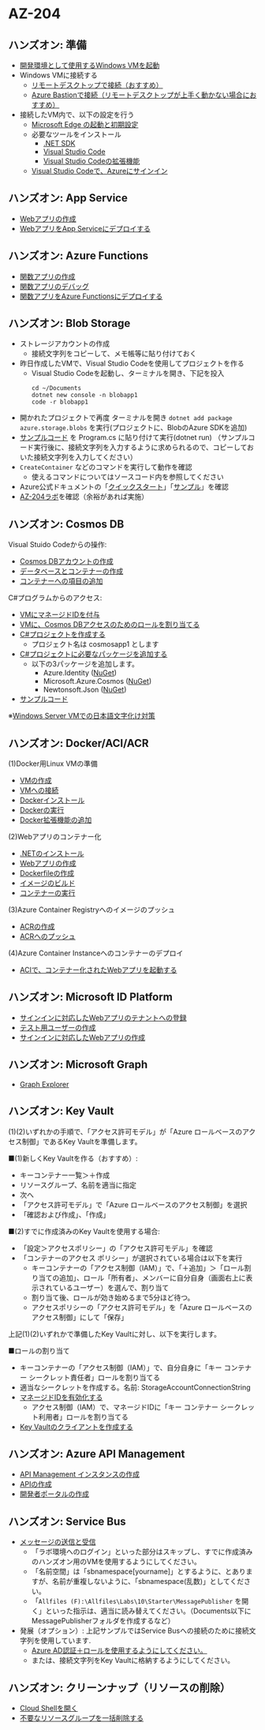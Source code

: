 # AZ-204

## ハンズオン: 準備

- [開発環境として使用するWindows VMを起動](vm/vm-create.md)
- Windows VMに接続する
  - [リモートデスクトップで接続（おすすめ）](vm/rdp.md)
  - [Azure Bastionで接続（リモートデスクトップが上手く動かない場合におすすめ）](vm/bastion.md)
- 接続したVM内で、以下の設定を行う
  - [Microsoft Edge の起動と初期設定](edge.md)
  - 必要なツールをインストール
    - [.NET SDK](dotnet6.md)
    - [Visual Studio Code](vscode/vscode-install.md)
    - [Visual Studio Codeの拡張機能](vscode/vscode-extensions.md)
  - [Visual Studio Codeで、Azureにサインイン](vscode-azure/signin.md)

## ハンズオン: App Service

- [Webアプリの作成](webapp/webapp-create.md)
- [WebアプリをApp Serviceにデプロイする](webapp/webapp-deploy.md)

## ハンズオン: Azure Functions

- [関数アプリの作成](functions/function-create-project.md)
- [関数アプリのデバッグ](functions/function-debug.md)
- [関数アプリをAzure Functionsにデプロイする](functions/function-deploy.md)

## ハンズオン: Blob Storage

- ストレージアカウントの作成
  - 接続文字列をコピーして、メモ帳等に貼り付けておく
- 昨日作成したVMで、Visual Studio Codeを使用してプロジェクトを作る
  - Visual Studio Codeを起動し、ターミナルを開き、下記を投入
    ```
    cd ~/Documents
    dotnet new console -n blobapp1
    code -r blobapp1
    ```
- 開かれたプロジェクトで再度 ターミナルを開き `dotnet add package azure.storage.blobs` を実行(プロジェクトに、BlobのAzure SDKを追加)
- [サンプルコード](../AZ-204/sample/blob/Program.cs) を Program.cs に貼り付けて実行(dotnet run)
 （サンプルコード実行後に、接続文字列を入力するように求められるので、コピーしておいた接続文字列を入力してください）
- `CreateContainer` などのコマンドを実行して動作を確認
  - 使えるコマンドについてはソースコード内を参照してください
- Azure公式ドキュメントの「[クイックスタート](https://docs.microsoft.com/ja-jp/azure/storage/blobs/storage-quickstart-blobs-dotnet?tabs=environment-variable-windows)」「[サンプル](https://docs.microsoft.com/ja-jp/azure/storage/common/storage-samples-dotnet?toc=/azure/storage/blobs/toc.json)」を確認
- [AZ-204ラボ](https://github.com/MicrosoftLearning/AZ-204JA-DevelopingSolutionsforMicrosoftAzure/blob/master/Instructions/Labs/AZ-204_lab_03.md)を確認（余裕があれば実施）

## ハンズオン: Cosmos DB

Visual Stuido Codeからの操作:

- [Cosmos DBアカウントの作成](cosmos/create-account.md)
- [データベースとコンテナーの作成](cosmos/create-database-container.md)
- [コンテナーへの項目の追加](cosmos/create-item.md)

C#プログラムからのアクセス:

- [VMにマネージドIDを付与](blob/vm-managed-id-role.md)
- [VMに、Cosmos DBアクセスのためのロールを割り当てる](cosmos/role.md)
- [C#プロジェクトを作成する](dotnet/newproj.md)
  - プロジェクト名は cosmosapp1 とします
- [C#プロジェクトに必要なパッケージを追加する](dotnet/addpackage.md)
  - 以下の3パッケージを追加します。
    - Azure.Identity ([NuGet](https://www.nuget.org/packages/Azure.Identity/))
    - Microsoft.Azure.Cosmos ([NuGet](https://www.nuget.org/packages/Microsoft.Azure.Cosmos/))
    - Newtonsoft.Json ([NuGet](https://www.nuget.org/packages/Newtonsoft.Json/))
- [サンプルコード](cosmos/select.md)

※[Windows Server VMでの日本語文字化け対策](japanese.md)

## ハンズオン: Docker/ACI/ACR

(1)Docker用Linux VMの準備

- [VMの作成](dockervm/dockervm-01-create.md)
- [VMへの接続](dockervm/dockervm-02-connect.md)
- [Dockerインストール](dockervm/dockervm-03-install-docker.md)
- [Dockerの実行](dockervm/dockervm-04-run-docker.md)
- [Docker拡張機能の追加](dockervm/dockervm-05-install-docker-extension.md)

(2)Webアプリのコンテナー化

- [.NETのインストール](dockervm/dockervm-06-install-dotnet.md)
- [Webアプリの作成](dockervm/dockervm-07-create-webapp.md)
- [Dockerfileの作成](dockervm/dockervm-08-create-dockerfile.md)
- [イメージのビルド](dockervm/dockervm-09-create-docker-image.md)
- [コンテナーの実行](dockervm/dockervm-10-run-container-webapp.md)

(3)Azure Container Registryへのイメージのプッシュ

- [ACRの作成](dockervm/dockervm-11-create-acr.md)
- [ACRへのプッシュ](dockervm/dockervm-12-push-image-to-acr.md)

(4)Azure Container Instanceへのコンテナーのデプロイ

- [ACIで、コンテナー化されたWebアプリを起動する](aci/aci-run-webapp.md)

## ハンズオン: Microsoft ID Platform

- [サインインに対応したWebアプリのテナントへの登録](idplatform/webapp-registration.md)
- [テスト用ユーザーの作成](idplatform/add-user.md)
- [サインインに対応したWebアプリの作成](idplatform/create-webapp.md)

## ハンズオン: Microsoft Graph

- [Graph Explorer](idplatform/graph-explorer.md)

## ハンズオン: Key Vault

(1)(2)いずれかの手順で、「アクセス許可モデル」が「Azure ロールベースのアクセス制御」であるKey Vaultを準備します。

■(1)新しくKey Vaultを作る（おすすめ）:

- キーコンテナー一覧＞＋作成
- リソースグループ、名前を適当に指定
- 次へ
- 「アクセス許可モデル」で「Azure ロールベースのアクセス制御」を選択
- 「確認および作成」、「作成」

■(2)すでに作成済みのKey Vaultを使用する場合:

- 「設定＞アクセスポリシー」の「アクセス許可モデル」を確認
- 「コンテナーのアクセス ポリシー」が選択されている場合は以下を実行
  - キーコンテナーの「アクセス制御（IAM）」で、「＋追加」＞「ロール割り当ての追加」、ロール「所有者」、メンバーに自分自身（画面右上に表示されているユーザー）を選んで、割り当て
  - 割り当て後、ロールが効き始めるまで5分ほど待つ。
  - アクセスポリシーの「アクセス許可モデル」を「Azure ロールベースのアクセス制御」にして「保存」

上記(1)(2)いずれかで準備したKey Vaultに対し、以下を実行します。

■ロールの割り当て
- キーコンテナーの「アクセス制御（IAM）」で、自分自身に「キー コンテナー シークレット責任者」ロールを割り当てる
- 適当なシークレットを作成する。名前: StorageAccountConnectionString
- [マネージドIDを有効化する](keyvault/01-managed-id.md)
  - アクセス制御（IAM）で、マネージドIDに「キー コンテナー シークレット利用者」ロールを割り当てる
- [Key Vaultのクライアントを作成する](keyvault/02-key-vault-client.md)

## ハンズオン: Azure API Management

- [API Management インスタンスの作成](apim/01-create-apim.md)
- [APIの作成](apim/02-create-api.md)
- [開発者ポータルの作成](apim/03-create-developer-portal.md)

## ハンズオン: Service Bus

- [メッセージの送信と受信](https://microsoftlearning.github.io/AZ-204JA-DevelopingSolutionsforMicrosoftAzure/Instructions/Labs/AZ-204_lab_10.html)
  - 「ラボ環境へのログイン」といった部分はスキップし、すでに作成済みのハンズオン用のVMを使用するようにしてください。
  - 「名前空間」は「sbnamespace[yourname]」とするように、とありますが、名前が重複しないように、「sbnamespace(乱数)」としてください。
  - 「`Allfiles (F):\Allfiles\Labs\10\Starter\MessagePublisher` を開く」といった指示は、適当に読み替えてください。（Documents以下にMessagePublisherフォルダを作成するなど）
- 発展（オプション）: 上記サンプルではService Busへの接続のために接続文字列を使用しています.
  - [Azure AD認証＋ロールを使用するようにしてください。](https://docs.microsoft.com/ja-jp/azure/service-bus-messaging/authenticate-application)
  - または、接続文字列をKey Vaultに格納するようにしてください。

## ハンズオン: クリーンナップ（リソースの削除）

- [Cloud Shellを開く](cloudshell.md)
- [不要なリソースグループを一括削除する](cleanup.md)

